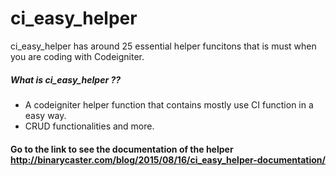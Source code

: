 # ci_easy_helper
ci_easy_helper has around 25 essential helper funcitons that is must when you are coding with Codeigniter.

##### What is ci_easy_helper ??
* A codeigniter helper function that contains mostly use CI function in a easy way.
* CRUD functionalities and more.
#### Go to the link to see the documentation of the helper http://binarycaster.com/blog/2015/08/16/ci_easy_helper-documentation/
